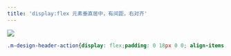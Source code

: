 ```yaml
---
title: 'display:flex 元素垂直居中，有间距，右对齐'
---   
```

 

![](https://img-blog.csdnimg.cn/20210830124255199.png?x-oss-processimage/watermark,type_ZHJvaWRzYW5zZmFsbGJhY2s,shadow_50,text_Q1NETiBA5b6Q5ZCM5L-d,size_20,color_FFFFFF,t_70,g_se,x_16)

```css
.m-design-header-action{display: flex;padding: 0 18px 0 0; align-items: center; width: 180px;gap: 8px;text-align: right;justify-content: flex-end;}
```